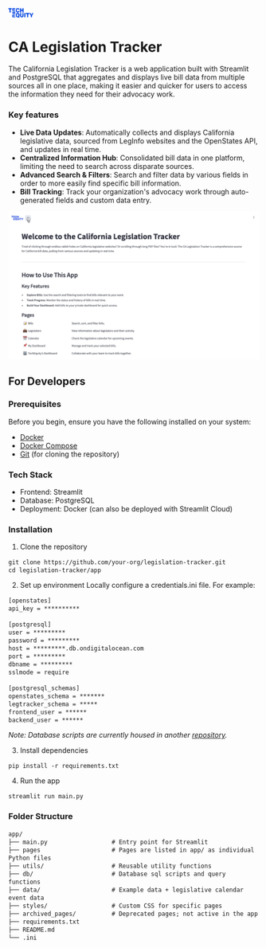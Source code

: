 <img src="app/assets/logo.png" alt="TechEquity Logo" width="10%"/>

# CA Legislation Tracker
The California Legislation Tracker is a web application built with Streamlit and PostgreSQL that aggregates and displays live bill data from multiple sources all in one place, making it easier and quicker for users to access the information they need for their advocacy work.

### Key features
- **Live Data Updates**: Automatically collects and displays California legislative data, sourced from LegInfo websites and the OpenStates API, and updates in real time.
- **Centralized Information Hub**: Consolidated bill data in one platform, limiting the need to search across disparate sources.
- **Advanced Search & Filters**: Search and filter data by various fields in order to more easily find specific bill information.
- **Bill Tracking**: Track your organization's advocacy work through auto-generated fields and custom data entry.

![App Demo](app/assets/demo.gif)


## For Developers

### Prerequisites
Before you begin, ensure you have the following installed on your system:

- [Docker](https://docs.docker.com/get-docker/)
- [Docker Compose](https://docs.docker.com/compose/)
- [Git](https://git-scm.com/) (for cloning the repository)

### Tech Stack
- Frontend: Streamlit
- Database: PostgreSQL
- Deployment: Docker (can also be deployed with Streamlit Cloud)

### Installation

1. Clone the repository
```
git clone https://github.com/your-org/legislation-tracker.git
cd legislation-tracker/app
```

2. Set up environment
Locally configure a credentials.ini file. For example:

```
[openstates]
api_key = **********

[postgresql]
user = *********
password = *********
host = *********.db.ondigitalocean.com
port = *********
dbname = *********
sslmode = require

[postgresql_schemas]
openstates_schema = *******
legtracker_schema = *****
frontend_user = ******
backend_user = ******

```
*Note: Database scripts are currently housed in another [repository](https://github.com/techequitycollaborative/ca-leg-tracker).*

3. Install dependencies
```
pip install -r requirements.txt
```

4. Run the app
```
streamlit run main.py
```

### Folder Structure
```
app/
├── main.py                  # Entry point for Streamlit
├── pages                    # Pages are listed in app/ as individual Python files
├── utils/                   # Reusable utility functions
├── db/                      # Database sql scripts and query functions
├── data/                    # Example data + legislative calendar event data
├── styles/                  # Custom CSS for specific pages
├── archived_pages/          # Deprecated pages; not active in the app
├── requirements.txt
├── README.md
└── .ini
```
